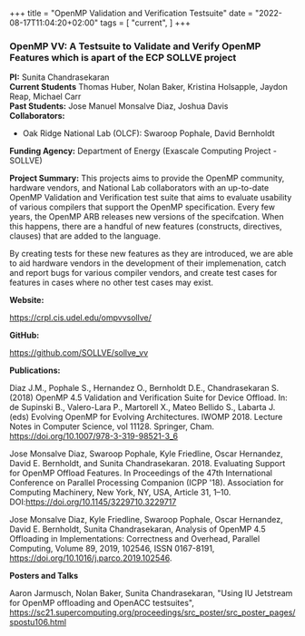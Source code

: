 +++
title = "OpenMP Validation and Verification Testsuite"
date = "2022-08-17T11:04:20+02:00"
tags = [
    "current",
]
+++

### OpenMP VV: A Testsuite to Validate and Verify OpenMP Features which is apart of the ECP SOLLVE project

**PI:** Sunita Chandrasekaran  
**Current Students** Thomas Huber, Nolan Baker, Kristina Holsapple, Jaydon Reap, Michael Carr  
**Past Students:** Jose Manuel Monsalve Diaz, Joshua Davis  
**Collaborators:**

* Oak Ridge National Lab (OLCF): Swaroop Pophale, David Bernholdt

**Funding Agency:** Department of Energy (Exascale Computing Project - SOLLVE)

**Project Summary:**
This projects aims to provide the OpenMP community, hardware vendors, and National Lab collaborators with an up-to-date OpenMP Validation and Verification test suite that aims to evaluate usability of various compilers that support the OpenMP specification. Every few years, the OpenMP ARB releases new versions of the specifcation. When this happens, there are a handful of new features (constructs, directives, clauses) that are added to the language. 

By creating tests for these new features as they are introduced, we are able to aid hardware vendors in the development of their implemenation, catch and report bugs for various compiler vendors, and create test cases for features in cases where no other test cases may exist. 

**Website:**

https://crpl.cis.udel.edu/ompvvsollve/

**GitHub:**

https://github.com/SOLLVE/sollve_vv

**Publications:**

Diaz J.M., Pophale S., Hernandez O., Bernholdt D.E., Chandrasekaran S. (2018) OpenMP 4.5 Validation and Verification Suite for Device Offload. In: de Supinski B., Valero-Lara P., Martorell X., Mateo Bellido S., Labarta J. (eds) Evolving OpenMP for Evolving Architectures. IWOMP 2018. Lecture Notes in Computer Science, vol 11128. Springer, Cham. https://doi.org/10.1007/978-3-319-98521-3_6

Jose Monsalve Diaz, Swaroop Pophale, Kyle Friedline, Oscar Hernandez, David E. Bernholdt, and Sunita Chandrasekaran. 2018. Evaluating Support for OpenMP Offload Features. In Proceedings of the 47th International Conference on Parallel Processing Companion (ICPP '18). Association for Computing Machinery, New York, NY, USA, Article 31, 1–10. DOI:https://doi.org/10.1145/3229710.3229717

Jose Monsalve Diaz, Kyle Friedline, Swaroop Pophale, Oscar Hernandez, David E. Bernholdt, Sunita Chandrasekaran,
Analysis of OpenMP 4.5 Offloading in Implementations: Correctness and Overhead,
Parallel Computing, Volume 89, 2019, 102546, ISSN 0167-8191, https://doi.org/10.1016/j.parco.2019.102546.

**Posters and Talks**

Aaron Jarmusch, Nolan Baker, Sunita Chandrasekaran, "Using IU Jetstream for OpenMP offloading and OpenACC testsuites", <a href="https://sc21.supercomputing.org/proceedings/src_poster/src_poster_pages/spostu106.html">https://sc21.supercomputing.org/proceedings/src_poster/src_poster_pages/spostu106.html